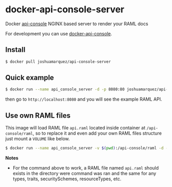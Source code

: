# docker-api-console-server

Docker [api-console](https://github.com/mulesoft/api-console) NGINX based server to render your RAML docs

For development you can use [docker-api-console](https://github.com/joshuamarquez/docker-api-console).

## Install

```bash
$ docker pull joshuamarquez/api-console-server
```

## Quick example

```bash
$ docker run --name api_console_server -d -p 8080:80 joshuamarquez/api-console-server
```
then go to `http://localhost:8080` and you will see the example RAML API.

## Use own RAML files

This image will load RAML file `api.raml` located inside container at `/api-console/raml`, so to
replace it and even add your own RAML files structure just mount a `VOLUME` like below.

```bash
$ docker run --name api_console_server -v $(pwd):/api-console/raml -d -p 8080:80 joshuamarquez/api-console-server
```

**Notes**

*   For the command above to work, a RAML file named `api.raml` should exists in the directory were command was ran and the same for any types, traits, securitySchemes, resourceTypes, etc.
